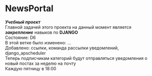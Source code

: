 # NewsPortal
***Учебный проект*** 
<br>
Главной задачей этого проекта на данный момент
является ___закрепление___ навыков по 
**DJANGO**
<br>
Состояние: D6
<br>
В этой ветке было изменено:
...
<br>
Добавлено: ссылки, команда рассылки уведомлений, django_apscheduler<br>
Теперь подписчикам категорий будут отправляться уведомления о новый постах за неделю на почту <br>
Каждую пятницу в 18:00

